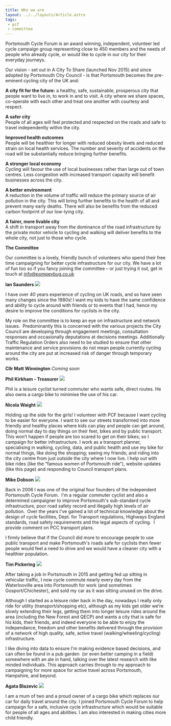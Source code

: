 ```yaml
---
title: Who we are
layout: ../../layouts/Article.astro
tags:
 - pcf
 - committee
---
```


Portsmouth Cycle Forum is an award winning, independent, volunteer led cycle campaign group representing close to 450 members and the needs of people who already cycle, or would like to cycle in our city for their everyday journeys.

Our vision - set out in A City To Share (launched Nov 2015) and since adopted by Portsmouth City Council - is that Portsmouth becomes the pre-eminent cycling city of the UK and:

**A city fit for the future:** a healthy, safe, sustainable, prosperous city that people want to live in, to work in and to visit. A city where we share spaces, co-operate with each other and treat one another with courtesy and respect.

**A safer city**  
People of all ages will feel protected and respected on the roads and safe to travel independently within the city.

**Improved health outcomes**  
People will be healthier for longer with reduced obesity levels and reduced strain on local health services. The number and severity of accidents on the road will be substantially reduce bringing further benefits.

**A stronger local economy**  
Cycling will favour the use of local businesses rather than large out of town centres. Less congestion with increased transport capacity will benefit businesses across the city.

**A better environment**  
A reduction in the volume of traffic will reduce the primary source of air pollution in the city. This will bring further benefits to the health of all and prevent many early deaths. There will also be benefits from the reduced carbon footprint of our low-lying city.

**A fairer, more livable city**  
A shift in transport away from the dominance of the road infrastructure by the private motor vehicle to cycling and walking will deliver benefits to the whole city, not just to those who cycle.

**The Committee**

Our committee is a lovely, friendly bunch of volunteers who spend their free time campaigning for better cycle infrastructure for our city. We have a lot of fun too so if you fancy joining the committee – or just trying it out, get in touch at [info@pompeybug.co.uk](mailto:info@pompeybug.co.uk)

**Ian Saunders**
![](./IanSaunders.jpg)

I have over 40 years experience of cycling on UK roads, and so have seen many changes since the 1980s! I want my kids to have the same confidence and ability to cycle around with friends or to events that I had, hence my desire to improve the conditions for cyclists in the city.  
  
My role on the committee is to keep an eye on infrastructure and network issues.  Predominantly this is concerned with the various projects the City Council are developing through engagement meetings, consultation responses and occasionally deputations at decisions meetings. Additionally Traffic Regulation Orders also need to be studied to ensure that other maintenance and service provisions do not mean people currently cycling around the city are put at increased risk of danger through temporary works.  
  
  
  
  

**Cllr Matt Winnington**
_Coming soon_

**Phil Kirkham - Treasurer**
![](./Phil.jpg)

Phil is a leisure cyclist turned commuter who wants safe, direct routes. He also owns a cargo bike to minimise the use of his car.  
  
  
  
  
  
  
  
  

**Nicola Waight**
![](./Nicola.jpg)

Holding up the side for the girls! I volunteer with PCF because I want cycling to be easier for everyone. I want to see our streets transformed into more friendly and healthy places where kids can play and people can get around, doing normal day to day things on their feet, bikes and by public transport. This won’t happen if people are too scared to get on their bikes; so I campaign for better infrastructure. I work as a transport planner, specialising in walking, cycling, data, and public health and use my bike for normal things, like doing the shopping; seeing my friends; and riding into the city centre from just outside the city where I now live. I help out with bike rides (like the “famous women of Portsmouth ride”), website updates (like this page) and responding to Council transport plans.  
  
  
  
  

**Mike Dobson**
![](./Mike.jpg)

Back in 2006 I was one of the original four founders of the independent Portsmouth Cycle Forum.  I'm a regular commuter cyclist and also a determined campaigner to improve Portsmouth's sub-standard cycle infrastructure, poor road safety record and illegally high levels of air pollution.  Over the years I've gained a lot of technical knowledge about the design of cycle facilities, Dept. for Transport regulations, Highways England standards, road safety requirements and the legal aspects of cycling.  I provide comment on PCC transport plans.

I firmly believe that if the Council did more to encourage people to use public transport and make Portsmouth's roads safe for cyclists then fewer people would feel a need to drive and we would have a cleaner city with a healthier population.

  
  
  

**Tim Pickering**
![](./Tim.jpg)

After taking a job in Portsmouth in 2015 and getting fed up sitting in vehicular traffic, I now cycle commute nearly every day from the Waterlooville area into Portsmouth for work (and sometimes Gosport/Chichester), and sold my car as it was sitting unused on the drive.

Although I started as a leisure rider back in the day, nowadays I really only ride for utility (transport/shopping etc), although as my kids get older we’re slowly extending their legs, getting them into longer leisure rides around the area (including the New Forest and QECP) and wants a city that is safe for his kids, their friends, and indeed everyone to be able to enjoy the independance, freedom and other benefits delivered through the provision of a network of high quality, safe, active travel (walking/wheeling/cycling) infrastructure. 

I like diving into data to ensure I'm making evidence based decisions, and can often be found in a pub garden  (or even better camping in a field) somewhere with an ale in hand, talking over the latest research with like minded individuals. This approach carries through to my approach to campaigning for more space for active travel across Portsmouth, Hampshire, and beyond.

**Agata Blazevic**
![](./Agata.jpg)

I am a mum of two and a proud owner of a cargo bike which replaces our car for daily travel around the city. I joined Portsmouth Cycle Forum to help campaign for a safe, inclusive cycle infrastructure which would be suitable for people of all ages and abilities. I am also interested in making cities more child friendly.
